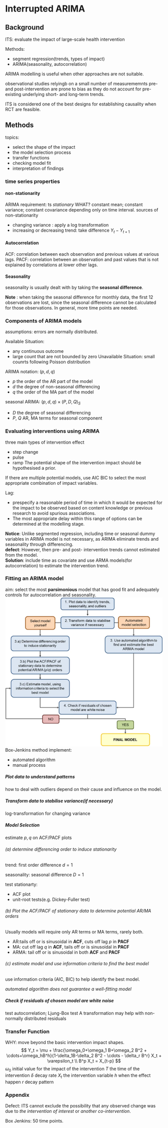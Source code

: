 # Interrupted ARIMA

## Background
ITS: evaluate the impact of large-scale health intervention

Methods: 
* segment regression(trends, types of impact)
* ARIMA(seasonality, autocorrelation)

ARIMA modelling is useful when other approaches are not suitable.

observational studies relyingb on a small number of measurememnts pre- and post-intervention are prone to bias as they do not account for pre-existing underlying short- and long-term trends.

ITS is considered one of the best designs for establishing causality when RCT are feasible.

## Methods
topics:
* select the shape of the impact
* the model selection process
* transfer functions
* checking model fit
* interpretation of findings

### time series properties

#### non-stationarity
ARIMA requirement: ts *stationary*
WHAT? constant mean; constant variance; constant covariance depending only on time interval.
sources of non-stationarity
* changing variance : apply a log transformation
* increasing or decreasing trend: take difference $Y_t - Y_{t+1}$

#### Autocorrelation
ACF: correlation between each observation and previous values at various lags.
PACF: correlation between an observation and past values that is not explained by correlations at lower other lags.

#### Seasonality
seasonality is usually dealt with by taking the **seasonal difference**.

**Note** : when taking the seasonal difference for monthly data, the first 12 observations are lost, since the seasonal difference cannot be calculated for those observations. In general, more time points are needed.

### Components of ARIMA models
assumptions: errors are normally distributed.

Available Situation:
* any continuous outcome
* large count that are not bounded by zero
Unavailable Situation: small counrts following Poisson distribution

ARIMA notation: $(p,d,q)$
* $p$ the order of the AR part of the model
* $d$ the degree of non-seasonal differencing
* $q$ the order of the MA part of the model

seasonal ARIMA: $(p,d,q)\times (P,D,Q)_S$
* $D$ the degree of seasonal differencing
* $P$, $Q$ AR, MA terms for seasonal component

### Evaluating interventions using ARIMA
three main types of intervention effect
* step change
* pulse
* ramp
The potential shape of the intervention impact should be hypothesised a prior.

If there are multiple potential models,  use AIC BIC to select the most appropriate combination of impact variables.

Lag: 
* prespecify a reasonable period of time in which it would be expected for the impact to be observed based on content knowledge or previous research to avoid spurious associations.
* The most appropriate delay within this range of options can be determined at the modelling stage.

**Notice**: Unlike segmented regression, including time or seasonal dummy variables in ARIMA model is not necessary, as ARIMA eliminate trends and seasonality through differencing.</br>
**defect**: However, then pre- and post- intervention trends cannot estimated from the model.</br>
**Solution**: include time as covariate and use ARMA models(for autocorrelation) to estimate the intervention trend.

### Fitting an ARIMA model
aim: select the most **parsimonious** model that has good fit and adequately controls for autocorrelation and seasonality.
![](pics/ARIMAflowchart.webp)
Box-Jenkins method
implement:
* automated algorithm
* manual process

##### Plot data to understand patterns
how to deal with outliers depend on their cause and influence on the model.

##### Transform data to stabilise variance(if necessary)
log-transformation for changing variance

##### Model Selection
estimate $p, q$ on ACF/PACF plots
###### (a) determine differencing order to induce stationarity
trend: first order difference $d=1$

seasonality: seasonal difference $D=1$

test stationarty:
* ACF plot
* unit-root tests(e.g. Dickey-Fuller test)

###### (b) Plot the ACF/PACF of stationary data to determine potential AR/MA orders
Usually models will require only AR terms or MA terms, rarely both.
* AR:tails off or is sinusoidal in **ACF**, cuts off lag $p$ in **PACF**
* MA: cut off lag $q$ in **ACF**, tails off or is sinusoidal in **PACF**
* ARMA: tail off or is sinusoidal in both **ACF** and **PACF**


###### (c) estimate model and use information criteria to find the best model
use information criteria (AIC, BIC) to help identify the best model.

*automated algorithm does not guarantee a well-fitting model*


##### Check if residuals of chosen model are white noise
test autocorrelation; Ljung-Box test
A transformation may help with non-normally distributed residuals


### Transfer Function
WHY:  move beyond the basic intervention impact shapes.
$$
Y_t = \mu + \frac{\omega_0+\omega_1 B+\omega_2 B^2 + \cdots+\omega_hB^h}{1-\delta_1B-\delta_2 B^2 - \cdots - \delta_r B^r} X_t + \varepsilon_t \\
B^p X_t = X_{t-p}
$$
$\omega_0$ initial value for the impact of the intervention
$T$ the time of the intervention
$\delta$ decay rate
$X_t$ the intervention variable
$h$ when the effect happen
$r$ decay pattern

### Appendix
Defect: ITS cannot exclude the possibility that any observed change was due to *the intervention of interest* or *another co-intervention*.

Box Jenkins: 50 time points.





